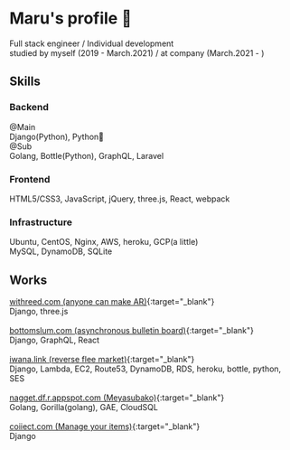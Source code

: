 # Maru's profile 🤝

<!--
**maru44/maru44** is a ✨ _special_ ✨ repository because its `README.md` (this file) appears on your GitHub profile.

Here are some ideas to get you started:

- 🔭 I’m currently working on ...
- 🌱 I’m currently learning ...
- 👯 I’m looking to collaborate on ...
- 🤔 I’m looking for help with ...
- 💬 Ask me about ...
- 📫 How to reach me: ...
- 😄 Pronouns: ...
- ⚡ Fun fact: ...
-->

Full stack engineer / Individual development<br/>
studied by myself (2019 - March.2021) / at company (March.2021 - )

## Skills
### Backend
@Main<br/>
Django(Python), Python🐍<br/>
@Sub<br/>
Golang, Bottle(Python), GraphQL, Laravel<br/>
### Frontend
HTML5/CSS3, JavaScript, jQuery, three.js, React, webpack
### Infrastructure
Ubuntu, CentOS, Nginx, AWS, heroku, GCP(a little)<br/>
MySQL, DynamoDB, SQLite

## Works
[withreed.com (anyone can make AR)](https://withreed.com/){:target="_blank"}<br/>
Django, three.js<br/><br/>
[bottomslum.com (asynchronous bulletin board)](https://bottomslum.com/){:target="_blank"}<br/>
Django, GraphQL, React<br/><br/>
[iwana.link (reverse flee market)](https://iwana.link/){:target="_blank"}<br/>
Django, Lambda, EC2, Route53, DynamoDB, RDS, heroku, bottle, python, SES<br/><br/>
[nagget.df.r.appspot.com (Meyasubako)](https://nagget.df.r.appspot.com/){:target="_blank"}<br/>
Golang, Gorilla(golang), GAE, CloudSQL<br/><br/>
[coiiect.com (Manage your items)](https://coiiect.com/){:target="_blank"}<br/>
Django<br/>
